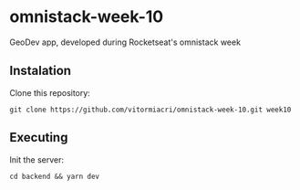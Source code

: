 # omnistack-week-10

GeoDev app, developed during Rocketseat's omnistack week

## Instalation

Clone this repository:

```
git clone https://github.com/vitormiacri/omnistack-week-10.git week10
```

## Executing

Init the server:

```
cd backend && yarn dev
```
